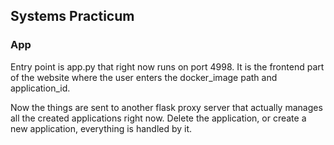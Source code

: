 ## Systems Practicum

### App
Entry point is app.py that right now runs on port 4998. It is the frontend part of the website where the user
enters the docker_image path and application_id.

Now the things are sent to another flask proxy server that actually manages all the created applications right now.
Delete the application, or create a new application, everything is handled by it.
